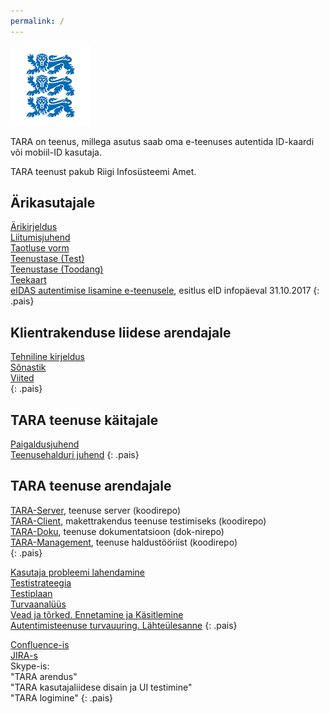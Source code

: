 ```yaml
---
permalink: /
---
```


![](img/LOVID.png)

TARA on teenus, millega asutus saab oma e-teenuses  autentida ID-kaardi või mobiil-ID kasutaja.

TARA teenust pakub Riigi Infosüsteemi Amet. 

## Ärikasutajale

[Ärikirjeldus](Arikirjeldus)<br>
[Liitumisjuhend](Liitumisjuhend)<br>
[Taotluse vorm](TaotluseVorm)<br>
[Teenustase (Test)](SLATest)<br>
[Teenustase (Toodang)]()<br>
[Teekaart](Teekaart)<br>
[eIDAS autentimise lisamine e-teenusele](files/TARA-tutvustus.pdf), esitlus eID infopäeval 31.10.2017
{: .pais}

## Klientrakenduse liidese arendajale

[Tehniline kirjeldus](TehnilineKirjeldus)<br>
[Sõnastik](Sonastik)<br>
[Viited](Viited)<br>
{: .pais}

## TARA teenuse käitajale

[Paigaldusjuhend](https://confluence.ria.ee/pages/viewpage.action?pageId=71172276)<br>
[Teenusehalduri juhend](https://confluence.ria.ee/display/TARA/TARA+autentimisteenus.+Teenusehalduri+juhend)
{: .pais}

## TARA teenuse arendajale

[TARA-Server](https://github.com/e-gov/TARA-Server), teenuse server (koodirepo)<br>
[TARA-Client](https://github.com/e-gov/TARA-Client), makettrakendus teenuse testimiseks (koodirepo)<br>
[TARA-Doku](https://github.com/e-gov/TARA-Doku), teenuse dokumentatsioon (dok-nirepo)<br>
[TARA-Management](https://github.com/e-gov/TARA-Management), teenuse haldustööriist (koodirepo)<br>
{: .pais}

[Kasutaja probleemi lahendamine](Kasutaja)<br>
[Testistrateegia](https://confluence.ria.ee/display/TARA/TARA+testistrateegia)<br>
[Testiplaan](https://confluence.ria.ee/display/TARA/TARA+testplaan)<br>
[Turvaanalüüs](Turvaanaluus)<br>
[Vead ja tõrked. Ennetamine ja Käsitlemine](Veakasitlus)<br>
[Autentimisteenuse turvauuring. Lähteülesanne](Uuring)
{: .pais}

[Confluence-is](https://confluence.ria.ee/display/TARA)<br>
[JIRA-s](https://jira.ria.ee/browse/DD4J-88)<br>
Skype-is:<br>
  "TARA arendus"<br>
  "TARA kasutajaliidese disain ja UI testimine"<br>
  "TARA logimine"
{: .pais}


